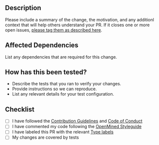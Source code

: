 ## Description
Please include a summary of the change, the motivation, and any additionl context that will help others understand your PR. If it closes one or more open issues, [please tag them as described here](https://help.github.com/en/github/managing-your-work-on-github/linking-a-pull-request-to-an-issue#linking-a-pull-request-to-an-issue-using-a-keyword).

## Affected Dependencies
List any dependencies that are required for this change.

## How has this been tested?
- Describe the tests that you ran to verify your changes.
- Provide instructions so we can reproduce.
- List any relevant details for your test configuration.

## Checklist
- [ ] I have followed the [Contribution Guidelines](https://github.com/OpenMined/.github/blob/master/CONTRIBUTING.md) and [Code of Conduct](https://github.com/OpenMined/.github/blob/master/CODE_OF_CONDUCT.md)
- [ ] I have commented my code following the [OpenMined Styleguide](https://github.com/OpenMined/.github/blob/master/STYLEGUIDE.md)
- [ ] I have labeled this PR with the relevant [Type labels](https://github.com/OpenMined/.github/labels?q=Type%3A)
- [ ] My changes are covered by tests
